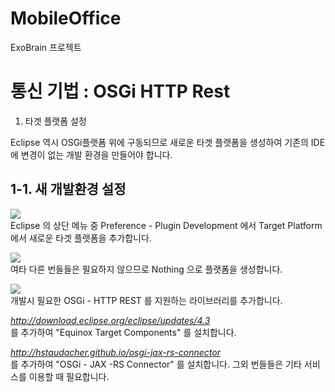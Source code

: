MobileOffice
============

ExoBrain 프로젝트

<h1> 통신 기법 : OSGi HTTP Rest </h1>

1. 타겟 플랫폼 설정

Eclipse 역시 OSGi플랫폼 위에 구동되므로 새로운 타겟 플랫폼을 생성하여 기존의 IDE에 변경이
없는 개발 환경을 만들어야 합니다.

<h2> 1-1. 새 개발환경 설정 </h2>
<img src=http://eclipsesource.com/blogs/wp-content/uploads/2014/02/001-target.png><br>
 Eclipse 의 상단 메뉴 중 Preference - Plugin Development 에서 Target Platform에서
새로운 타겟 플랫폼을 추가합니다.

<img src=http://eclipsesource.com/blogs/wp-content/uploads/2014/02/002-create-target.png><br>
여타 다른 번들들은 필요하지 않으므로 Nothing 으로 플랫폼을 생성합니다.

<img src=http://eclipsesource.com/blogs/wp-content/uploads/2014/02/003-add-software-site.png><br>
개발시 필요한 OSGi - HTTP REST 를 지원하는 라이브러리를 추가합니다.

<i>http://download.eclipse.org/eclipse/updates/4.3</i><br>
를 추가하여 "Equinox Target Components" 를 설치합니다.

<i>http://hstaudacher.github.io/osgi-jax-rs-connector</i><br>
를 추가하여 "OSGi - JAX -RS Connector" 를 설치합니다. 그외 번들들은 기타 서비스를 이용할 때 필요합니다.







